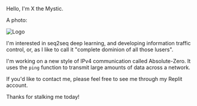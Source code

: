 Hello, I'm X the Mystic.

A photo:



![Logo](https://i.imgur.com/PyKLAe7.png)



I'm interested in seq2seq deep learning, and developing information traffic control, or, as I like to call it "complete dominion of all those lusers".

I'm working on a new style of IPv4 communication called Absolute-Zero. It uses the `ping` function to transmit large amounts of data across a network. 

If you'd like to contact me, please feel free to see me through my Replit account.

Thanks for stalking me today!

